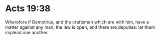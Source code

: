# Acts 19:38

Wherefore if Demetrius, and the craftsmen which are with him, have a matter against any man, the law is open, and there are deputies: let them implead one another.